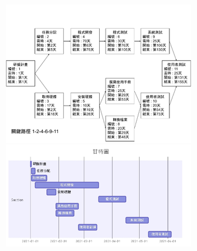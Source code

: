 ![image](https://github.com/bobo26485/2021_927/blob/main/pert.png)
![image](https://github.com/bobo26485/2021_927/blob/main/gantt.jpg)

